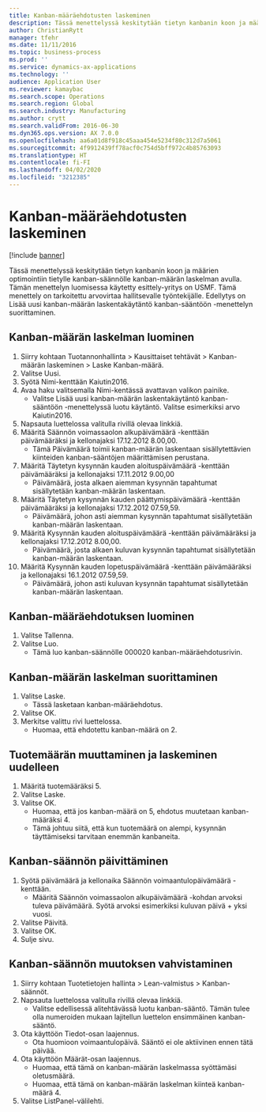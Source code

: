 ```yaml
---
title: Kanban-määräehdotusten laskeminen
description: Tässä menettelyssä keskitytään tietyn kanbanin koon ja määrien optimointiin tietylle kanban-säännölle kanban-määrän laskelman avulla.
author: ChristianRytt
manager: tfehr
ms.date: 11/11/2016
ms.topic: business-process
ms.prod: ''
ms.service: dynamics-ax-applications
ms.technology: ''
audience: Application User
ms.reviewer: kamaybac
ms.search.scope: Operations
ms.search.region: Global
ms.search.industry: Manufacturing
ms.author: crytt
ms.search.validFrom: 2016-06-30
ms.dyn365.ops.version: AX 7.0.0
ms.openlocfilehash: aa6a01d8f918c45aaa454e5234f80c312d7a5061
ms.sourcegitcommit: 4f9912439ff78acf0c754d5bff972c4b85763093
ms.translationtype: HT
ms.contentlocale: fi-FI
ms.lasthandoff: 04/02/2020
ms.locfileid: "3212385"
---
```

# <a name="calculate-kanban-quantity-suggestions"></a>Kanban-määräehdotusten laskeminen

[!include [banner](../../includes/banner.md)]

Tässä menettelyssä keskitytään tietyn kanbanin koon ja määrien optimointiin tietylle kanban-säännölle kanban-määrän laskelman avulla. Tämän menettelyn luomisessa käytetty esittely-yritys on USMF. Tämä menettely on tarkoitettu arvovirtaa hallitsevalle työntekijälle. Edellytys on Lisää uusi kanban-määrän laskentakäytäntö kanban-sääntöön -menettelyn suorittaminen.


## <a name="create-a-kanban-quantity-calculation"></a>Kanban-määrän laskelman luominen
1. Siirry kohtaan Tuotannonhallinta > Kausittaiset tehtävät > Kanban-määrän laskeminen > Laske Kanban-määrä.
2. Valitse Uusi.
3. Syötä Nimi-kenttään Kaiutin2016.
4. Avaa haku valitsemalla Nimi-kentässä avattavan valikon painike.
    * Valitse Lisää uusi kanban-määrän laskentakäytäntö kanban-sääntöön -menettelyssä luotu käytäntö. Valitse esimerkiksi arvo Kaiutin2016.  
5. Napsauta luettelossa valitulla rivillä olevaa linkkiä.
6. Määritä Säännön voimassaolon alkupäivämäärä -kenttään päivämääräksi ja kellonajaksi 17.12.2012 8.00,00.
    * Tämä Päivämäärä toimii kanban-määrän laskentaan sisällytettävien kiinteiden kanban-sääntöjen määrittämisen perustana.  
7. Määritä Täytetyn kysynnän kauden aloituspäivämäärä -kenttään päivämääräksi ja kellonajaksi 17.11.2012 9.00,00
    * Päivämäärä, josta alkaen aiemman kysynnän tapahtumat sisällytetään kanban-määrän laskentaan.  
8. Määritä Täytetyn kysynnän kauden päättymispäivämäärä -kenttään päivämääräksi ja kellonajaksi 17.12.2012 07.59,59.
    * Päivämäärä, johon asti aiemman kysynnän tapahtumat sisällytetään kanban-määrän laskentaan.  
9. Määritä Kysynnän kauden aloituspäivämäärä -kenttään päivämääräksi ja kellonajaksi 17.12.2012 8.00,00.
    * Päivämäärä, josta alkaen kuluvan kysynnän tapahtumat sisällytetään kanban-määrän laskentaan.  
10. Määritä Kysynnän kauden lopetuspäivämäärä -kenttään päivämääräksi ja kellonajaksi 16.1.2012 07.59,59.
    * Päivämäärä, johon asti kuluvan kysynnän tapahtumat sisällytetään kanban-määrän laskentaan.  

## <a name="generate-kanban-quantity-proposal"></a>Kanban-määräehdotuksen luominen
1. Valitse Tallenna.
2. Valitse Luo.
    * Tämä luo kanban-säännölle 000020 kanban-määräehdotusrivin.  

## <a name="run-kanban-quantity-calculation"></a>Kanban-määrän laskelman suorittaminen
1. Valitse Laske.
    * Tässä lasketaan kanban-määräehdotus.  
2. Valitse OK.
3. Merkitse valittu rivi luettelossa.
    * Huomaa, että ehdotettu kanban-määrä on 2.  

## <a name="change-product-quantity-and-calculate-again"></a>Tuotemäärän muuttaminen ja laskeminen uudelleen
1. Määritä tuotemääräksi 5.
2. Valitse Laske.
3. Valitse OK.
    * Huomaa, että jos kanban-määrä on 5, ehdotus muutetaan kanban-määräksi 4.  
    * Tämä johtuu siitä, että kun tuotemäärä on alempi, kysynnän täyttämiseksi tarvitaan enemmän kanbaneita.  

## <a name="update-kanban-rule"></a>Kanban-säännön päivittäminen
1. Syötä päivämäärä ja kellonaika Säännön voimaantulopäivämäärä -kenttään.
    * Määritä Säännön voimassaolon alkupäivämäärä -kohdan arvoksi tuleva päivämäärä. Syötä arvoksi esimerkiksi kuluvan päivä + yksi vuosi.  
2. Valitse Päivitä.
3. Valitse OK.
4. Sulje sivu.

## <a name="validate-change-on-kanban-rule"></a>Kanban-säännön muutoksen vahvistaminen
1. Siirry kohtaan Tuotetietojen hallinta > Lean-valmistus > Kanban-säännöt.
2. Napsauta luettelossa valitulla rivillä olevaa linkkiä.
    * Valitse edellisessä alitehtävässä luotu kanban-sääntö. Tämän tulee olla numeroiden mukaan lajitellun luettelon ensimmäinen kanban-sääntö.  
3. Ota käyttöön Tiedot-osan laajennus.
    * Ota huomioon voimaantulopäivä. Sääntö ei ole aktiivinen ennen tätä päivää.  
4. Ota käyttöön Määrät-osan laajennus.
    * Huomaa, että tämä on kanban-määrän laskelmassa syöttämäsi oletusmäärä.  
    * Huomaa, että tämä on kanban-määrän laskelman kiinteä kanban-määrä 4.  
5. Valitse ListPanel-välilehti.

